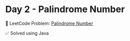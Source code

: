 # Day 2 - Palindrome Number

🔗 LeetCode Problem: [Palindrome Number](https://leetcode.com/problems/palindrome-number/description/)

✅ Solved using Java

